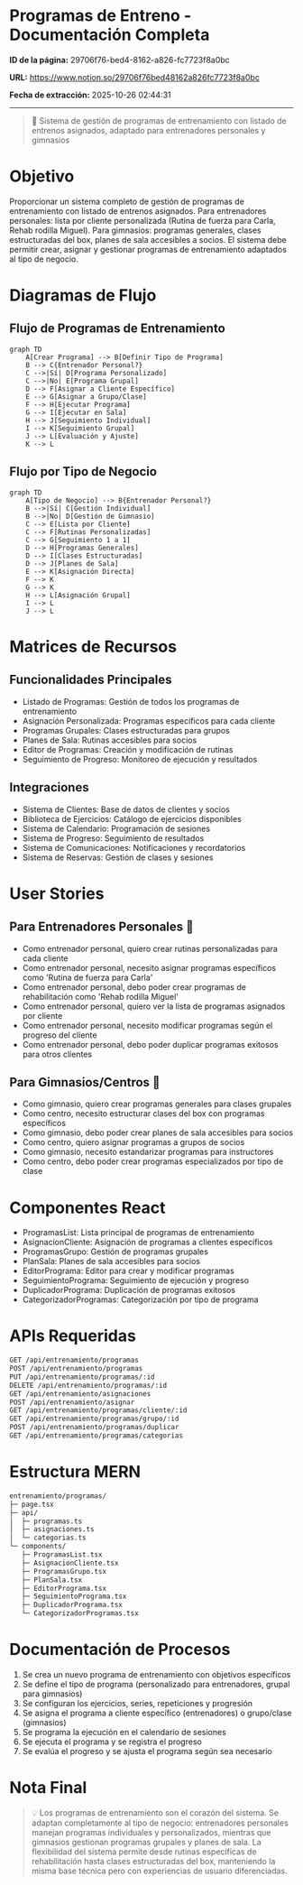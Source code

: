 # Programas de Entreno - Documentación Completa

**ID de la página:** 29706f76-bed4-8162-a826-fc7723f8a0bc

**URL:** https://www.notion.so/29706f76bed48162a826fc7723f8a0bc

**Fecha de extracción:** 2025-10-26 02:44:31

---

> 💪 Sistema de gestión de programas de entrenamiento con listado de entrenos asignados, adaptado para entrenadores personales y gimnasios

# Objetivo

Proporcionar un sistema completo de gestión de programas de entrenamiento con listado de entrenos asignados. Para entrenadores personales: lista por cliente personalizada (Rutina de fuerza para Carla, Rehab rodilla Miguel). Para gimnasios: programas generales, clases estructuradas del box, planes de sala accesibles a socios. El sistema debe permitir crear, asignar y gestionar programas de entrenamiento adaptados al tipo de negocio.

# Diagramas de Flujo

## Flujo de Programas de Entrenamiento

```mermaid
graph TD
    A[Crear Programa] --> B[Definir Tipo de Programa]
    B --> C{Entrenador Personal?}
    C -->|Sí| D[Programa Personalizado]
    C -->|No| E[Programa Grupal]
    D --> F[Asignar a Cliente Específico]
    E --> G[Asignar a Grupo/Clase]
    F --> H[Ejecutar Programa]
    G --> I[Ejecutar en Sala]
    H --> J[Seguimiento Individual]
    I --> K[Seguimiento Grupal]
    J --> L[Evaluación y Ajuste]
    K --> L
```

## Flujo por Tipo de Negocio

```mermaid
graph TD
    A[Tipo de Negocio] --> B{Entrenador Personal?}
    B -->|Sí| C[Gestión Individual]
    B -->|No| D[Gestión de Gimnasio]
    C --> E[Lista por Cliente]
    C --> F[Rutinas Personalizadas]
    C --> G[Seguimiento 1 a 1]
    D --> H[Programas Generales]
    D --> I[Clases Estructuradas]
    D --> J[Planes de Sala]
    E --> K[Asignación Directa]
    F --> K
    G --> K
    H --> L[Asignación Grupal]
    I --> L
    J --> L
```

# Matrices de Recursos

## Funcionalidades Principales

- Listado de Programas: Gestión de todos los programas de entrenamiento
- Asignación Personalizada: Programas específicos para cada cliente
- Programas Grupales: Clases estructuradas para grupos
- Planes de Sala: Rutinas accesibles para socios
- Editor de Programas: Creación y modificación de rutinas
- Seguimiento de Progreso: Monitoreo de ejecución y resultados
## Integraciones

- Sistema de Clientes: Base de datos de clientes y socios
- Biblioteca de Ejercicios: Catálogo de ejercicios disponibles
- Sistema de Calendario: Programación de sesiones
- Sistema de Progreso: Seguimiento de resultados
- Sistema de Comunicaciones: Notificaciones y recordatorios
- Sistema de Reservas: Gestión de clases y sesiones
# User Stories

## Para Entrenadores Personales 🧍

- Como entrenador personal, quiero crear rutinas personalizadas para cada cliente
- Como entrenador personal, necesito asignar programas específicos como 'Rutina de fuerza para Carla'
- Como entrenador personal, debo poder crear programas de rehabilitación como 'Rehab rodilla Miguel'
- Como entrenador personal, quiero ver la lista de programas asignados por cliente
- Como entrenador personal, necesito modificar programas según el progreso del cliente
- Como entrenador personal, debo poder duplicar programas exitosos para otros clientes
## Para Gimnasios/Centros 🏢

- Como gimnasio, quiero crear programas generales para clases grupales
- Como centro, necesito estructurar clases del box con programas específicos
- Como gimnasio, debo poder crear planes de sala accesibles para socios
- Como centro, quiero asignar programas a grupos de socios
- Como gimnasio, necesito estandarizar programas para instructores
- Como centro, debo poder crear programas especializados por tipo de clase
# Componentes React

- ProgramasList: Lista principal de programas de entrenamiento
- AsignacionCliente: Asignación de programas a clientes específicos
- ProgramasGrupo: Gestión de programas grupales
- PlanSala: Planes de sala accesibles para socios
- EditorPrograma: Editor para crear y modificar programas
- SeguimientoPrograma: Seguimiento de ejecución y progreso
- DuplicadorPrograma: Duplicación de programas exitosos
- CategorizadorProgramas: Categorización por tipo de programa
# APIs Requeridas

```bash
GET /api/entrenamiento/programas
POST /api/entrenamiento/programas
PUT /api/entrenamiento/programas/:id
DELETE /api/entrenamiento/programas/:id
GET /api/entrenamiento/asignaciones
POST /api/entrenamiento/asignar
GET /api/entrenamiento/programas/cliente/:id
GET /api/entrenamiento/programas/grupo/:id
POST /api/entrenamiento/programas/duplicar
GET /api/entrenamiento/programas/categorias
```

# Estructura MERN

```bash
entrenamiento/programas/
├─ page.tsx
├─ api/
│  ├─ programas.ts
│  ├─ asignaciones.ts
│  └─ categorias.ts
└─ components/
   ├─ ProgramasList.tsx
   ├─ AsignacionCliente.tsx
   ├─ ProgramasGrupo.tsx
   ├─ PlanSala.tsx
   ├─ EditorPrograma.tsx
   ├─ SeguimientoPrograma.tsx
   ├─ DuplicadorPrograma.tsx
   └─ CategorizadorProgramas.tsx
```

# Documentación de Procesos

1. Se crea un nuevo programa de entrenamiento con objetivos específicos
1. Se define el tipo de programa (personalizado para entrenadores, grupal para gimnasios)
1. Se configuran los ejercicios, series, repeticiones y progresión
1. Se asigna el programa a cliente específico (entrenadores) o grupo/clase (gimnasios)
1. Se programa la ejecución en el calendario de sesiones
1. Se ejecuta el programa y se registra el progreso
1. Se evalúa el progreso y se ajusta el programa según sea necesario
# Nota Final

> 💡 Los programas de entrenamiento son el corazón del sistema. Se adaptan completamente al tipo de negocio: entrenadores personales manejan programas individuales y personalizados, mientras que gimnasios gestionan programas grupales y planes de sala. La flexibilidad del sistema permite desde rutinas específicas de rehabilitación hasta clases estructuradas del box, manteniendo la misma base técnica pero con experiencias de usuario diferenciadas.

